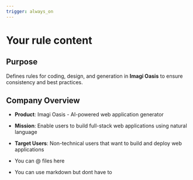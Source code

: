 ```yaml
---
trigger: always_on
---
```


# Your rule content

## Purpose
Defines rules for coding, design, and generation in **Imagi Oasis** to ensure consistency and best practices.

## Company Overview
- **Product**: Imagi Oasis - AI-powered web application generator
- **Mission**: Enable users to build full-stack web applications using natural language
- **Target Users**: Non-technical users that want to build and deploy web applications

- You can @ files here
- You can use markdown but dont have to